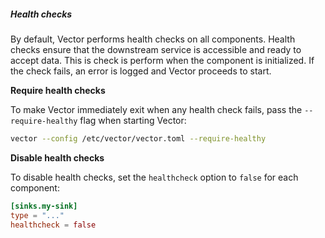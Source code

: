 ##### Health checks

By default, Vector performs health checks on all components. Health checks ensure that the downstream service is accessible and ready to accept data. This is check is perform when the component is initialized. If the check fails, an error is logged and Vector proceeds to start.

**Require health checks**

To make Vector immediately exit when any health check fails, pass the `--require-healthy` flag when starting Vector:

```bash
vector --config /etc/vector/vector.toml --require-healthy
```

**Disable health checks**

To disable health checks, set the `healthcheck` option to `false` for each component:

```toml
[sinks.my-sink]
type = "..."
healthcheck = false
```
